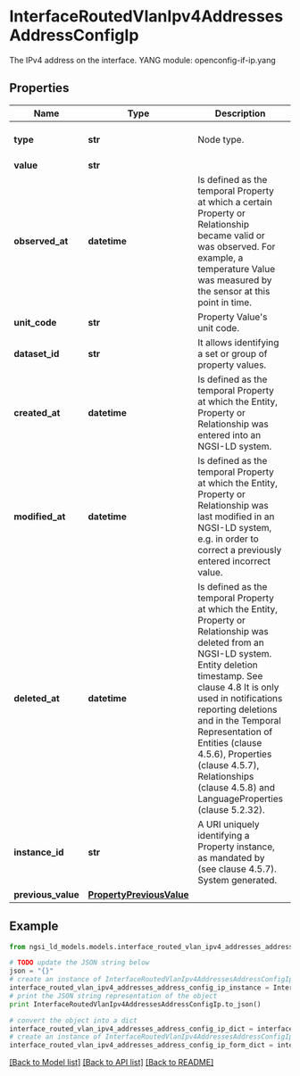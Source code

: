 # InterfaceRoutedVlanIpv4AddressesAddressConfigIp

The IPv4 address on the interface.  YANG module: openconfig-if-ip.yang 

## Properties

Name | Type | Description | Notes
------------ | ------------- | ------------- | -------------
**type** | **str** | Node type.  | [optional] [default to 'Property']
**value** | **str** |  | 
**observed_at** | **datetime** | Is defined as the temporal Property at which a certain Property or Relationship became valid or was observed. For example, a temperature Value was measured by the sensor at this point in time.  | [optional] 
**unit_code** | **str** | Property Value&#39;s unit code.  | [optional] 
**dataset_id** | **str** | It allows identifying a set or group of property values.  | [optional] 
**created_at** | **datetime** | Is defined as the temporal Property at which the Entity, Property or Relationship was entered into an NGSI-LD system.  | [optional] [readonly] 
**modified_at** | **datetime** | Is defined as the temporal Property at which the Entity, Property or Relationship was last modified in an NGSI-LD system, e.g. in order to correct a previously entered incorrect value.  | [optional] [readonly] 
**deleted_at** | **datetime** | Is defined as the temporal Property at which the Entity, Property or Relationship was deleted from an NGSI-LD system.  Entity deletion timestamp. See clause 4.8 It is only used in notifications reporting deletions and in the Temporal Representation of Entities (clause 4.5.6), Properties (clause 4.5.7), Relationships (clause 4.5.8) and LanguageProperties (clause 5.2.32).  | [optional] [readonly] 
**instance_id** | **str** | A URI uniquely identifying a Property instance, as mandated by (see clause 4.5.7). System generated.  | [optional] [readonly] 
**previous_value** | [**PropertyPreviousValue**](PropertyPreviousValue.md) |  | [optional] 

## Example

```python
from ngsi_ld_models.models.interface_routed_vlan_ipv4_addresses_address_config_ip import InterfaceRoutedVlanIpv4AddressesAddressConfigIp

# TODO update the JSON string below
json = "{}"
# create an instance of InterfaceRoutedVlanIpv4AddressesAddressConfigIp from a JSON string
interface_routed_vlan_ipv4_addresses_address_config_ip_instance = InterfaceRoutedVlanIpv4AddressesAddressConfigIp.from_json(json)
# print the JSON string representation of the object
print InterfaceRoutedVlanIpv4AddressesAddressConfigIp.to_json()

# convert the object into a dict
interface_routed_vlan_ipv4_addresses_address_config_ip_dict = interface_routed_vlan_ipv4_addresses_address_config_ip_instance.to_dict()
# create an instance of InterfaceRoutedVlanIpv4AddressesAddressConfigIp from a dict
interface_routed_vlan_ipv4_addresses_address_config_ip_form_dict = interface_routed_vlan_ipv4_addresses_address_config_ip.from_dict(interface_routed_vlan_ipv4_addresses_address_config_ip_dict)
```
[[Back to Model list]](../README.md#documentation-for-models) [[Back to API list]](../README.md#documentation-for-api-endpoints) [[Back to README]](../README.md)


